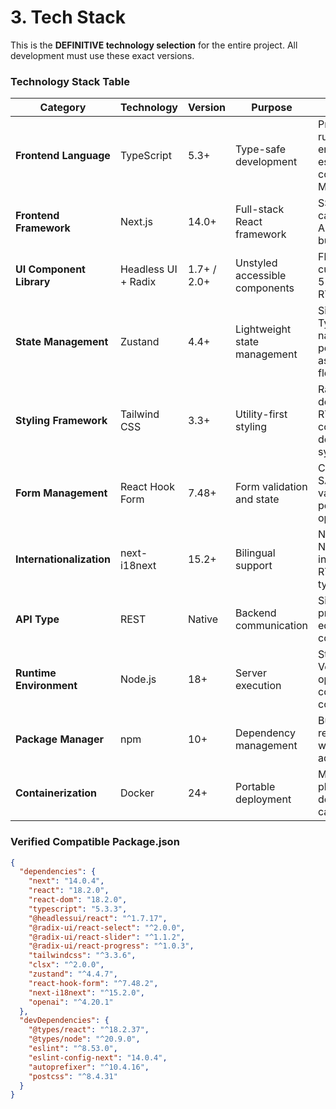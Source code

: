 # 3. Tech Stack

This is the **DEFINITIVE technology selection** for the entire project. All development must use these exact versions.

### Technology Stack Table

| Category | Technology | Version | Purpose | Rationale |
|----------|------------|---------|---------|-----------|
| **Frontend Language** | TypeScript | 5.3+ | Type-safe development | Prevents runtime errors, essential for complex MBTI logic |
| **Frontend Framework** | Next.js | 14.0+ | Full-stack React framework | SSR/SSG capabilities, App Router, built-in i18n |
| **UI Component Library** | Headless UI + Radix | 1.7+ / 2.0+ | Unstyled accessible components | Flexibility for custom SAIS 5-point UI, RTL support |
| **State Management** | Zustand | 4.4+ | Lightweight state management | Simple API, TypeScript native, perfect for assessment flows |
| **Styling Framework** | Tailwind CSS | 3.3+ | Utility-first styling | Rapid development, RTL support, consistent design system |
| **Form Management** | React Hook Form | 7.48+ | Form validation and state | Complex SAIS 5-point validation, performance optimized |
| **Internationalization** | next-i18next | 15.2+ | Bilingual support | Native Next.js integration, RTL support, type-safe |
| **API Type** | REST | Native | Backend communication | Simple, predictable, edge-compatible |
| **Runtime Environment** | Node.js | 18+ | Server execution | Stable LTS, Vercel optimized, container compatible |
| **Package Manager** | npm | 10+ | Dependency management | Built-in, reliable, widespread adoption |
| **Containerization** | Docker | 24+ | Portable deployment | Multi-platform deployment capability |

### Verified Compatible Package.json

```json
{
  "dependencies": {
    "next": "14.0.4",
    "react": "18.2.0",
    "react-dom": "18.2.0",
    "typescript": "5.3.3",
    "@headlessui/react": "^1.7.17",
    "@radix-ui/react-select": "^2.0.0",
    "@radix-ui/react-slider": "^1.1.2",
    "@radix-ui/react-progress": "^1.0.3",
    "tailwindcss": "^3.3.6",
    "clsx": "^2.0.0",
    "zustand": "^4.4.7",
    "react-hook-form": "^7.48.2",
    "next-i18next": "^15.2.0",
    "openai": "^4.20.1"
  },
  "devDependencies": {
    "@types/react": "^18.2.37",
    "@types/node": "^20.9.0",
    "eslint": "^8.53.0",
    "eslint-config-next": "14.0.4",
    "autoprefixer": "^10.4.16",
    "postcss": "^8.4.31"
  }
}
```
